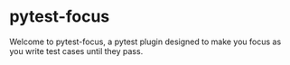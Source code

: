 # pytest-focus

Welcome to pytest-focus, a pytest plugin designed to make you focus as you write test cases until they pass.
